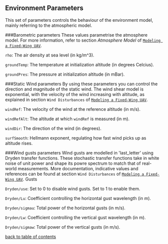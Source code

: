 ## Environment Parameters

This set of parameters controls the behaviour of the environment model, mainly referring to the atmospheric model.

###Barometric parameters
These values parametrise the atmosphere model. For more information, refer to section *Atmosphere Model* of [`Modeling a Fixed-Wing UAV`](https://github.com/Georacer/uav-modeling).

`rho`: The air density at sea level (in kg/m^3).

`groundTemp`: The temperature at initialization altitude (in degrees Celcius).

`groundPres`: The pressure at initialization altitude (in mBar).

###Static Wind parameters
By using these parameters you can control the direction and magnitude of the static wind. The wind shear model is exponential, with the velocity of the wind increasing with altitude, as explained in section `Wind Disturbances` of [`Modeling a Fixed-Wing UAV`](https://github.com/Georacer/uav-modeling).

`windRef`: The velocity of the wind at the reference altitude (in m/s).

`windRefAlt`: The altitude at which `windRef` is measured (in m).

`windDir`: The direction of the wind (in degrees).

`surfSmooth`: Hellmann exponent, regulating how fast wind picks up as altitude rises.

###Wind gusts parameters
Wind gusts are modelled in 'last_letter' using Dryden transfer functions. These stochastic transfer functions take in white noise of unit power and shape its powre spectrum to match that of real-world measurements. More documentation, indicative values and references can be found at section `Wind Disturbances` of [`Modeling a Fixed-Wing UAV`](https://github.com/Georacer/uav-modeling).
Gusts

`Dryden/use`: Set to 0 to disable wind gusts. Set to 1 to enable them.

`Dryden/Lu`: Coefficient controlling the horizontal gust wavelength (in m).

`Dryden/sigmau`: Total power of the horizontal gusts (in m/s).

`Dryden/Lw`: Coefficient controlling the vertical gust wavelength (in m).

`Dryden/sigmaw`: Total power of the vertical gusts (in m/s).

[back to table of contents](../../../README.md)